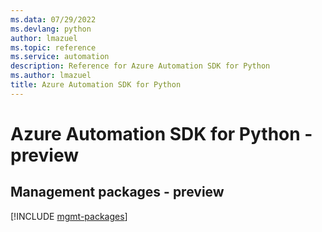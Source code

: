 ```yaml
---
ms.data: 07/29/2022
ms.devlang: python
author: lmazuel
ms.topic: reference
ms.service: automation
description: Reference for Azure Automation SDK for Python
ms.author: lmazuel
title: Azure Automation SDK for Python
---
```

# Azure Automation SDK for Python - preview

## Management packages - preview
[!INCLUDE [mgmt-packages](automation-mgmt-index.md)]